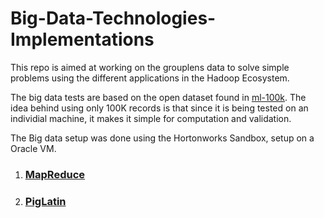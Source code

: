 # Big-Data-Technologies-Implementations
This repo is aimed at working on the grouplens data to solve simple problems using the different applications in the Hadoop Ecosystem.

The big data tests are based on the open dataset found in [ml-100k](http://grouplens.org/datasets/movielens/100k/). The idea behind using only 100K records is that since it is being tested on an individial machine, it makes it simple for computation and validation.

The Big data setup was done using the Hortonworks Sandbox, setup on a Oracle VM.

1. ### [MapReduce](https://github.com/arvindv17/Big-Data-Technologies-Implementations/tree/master/MapReduce%20Jobs)
2. ### [PigLatin](https://github.com/arvindv17/Big-Data-Technologies-Implementations/tree/master/PigScripts)
